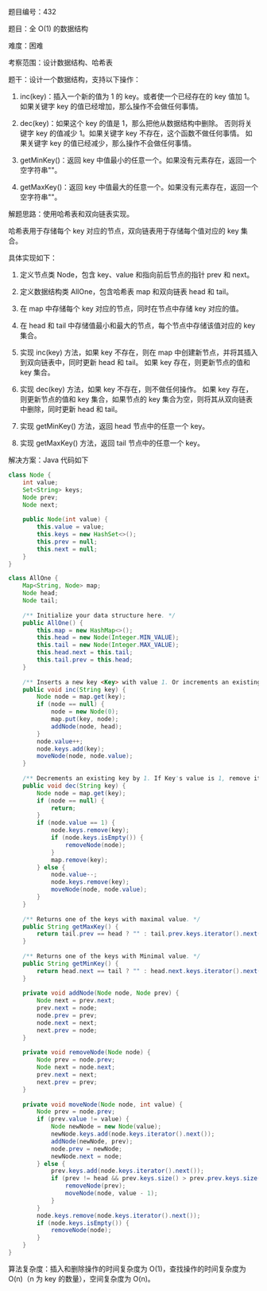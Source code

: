 题目编号：432

题目：全 O(1) 的数据结构

难度：困难

考察范围：设计数据结构、哈希表

题干：设计一个数据结构，支持以下操作：

1. inc(key)：插入一个新的值为 1 的 key。或者使一个已经存在的 key 值加 1。
   如果关键字 key 的值已经增加，那么操作不会做任何事情。

2. dec(key)：如果这个 key 的值是 1，那么把他从数据结构中删除。
   否则将关键字 key 的值减少 1。如果关键字 key 不存在，这个函数不做任何事情。
   如果关键字 key 的值已经减少，那么操作不会做任何事情。

3. getMinKey()：返回 key 中值最小的任意一个。如果没有元素存在，返回一个空字符串""。

4. getMaxKey()：返回 key 中值最大的任意一个。如果没有元素存在，返回一个空字符串""。

解题思路：使用哈希表和双向链表实现。

哈希表用于存储每个 key 对应的节点，双向链表用于存储每个值对应的 key 集合。

具体实现如下：

1. 定义节点类 Node，包含 key、value 和指向前后节点的指针 prev 和 next。

2. 定义数据结构类 AllOne，包含哈希表 map 和双向链表 head 和 tail。

3. 在 map 中存储每个 key 对应的节点，同时在节点中存储 key 对应的值。

4. 在 head 和 tail 中存储值最小和最大的节点，每个节点中存储该值对应的 key 集合。

5. 实现 inc(key) 方法，如果 key 不存在，则在 map 中创建新节点，并将其插入到双向链表中，同时更新 head 和 tail。
   如果 key 存在，则更新节点的值和 key 集合。

6. 实现 dec(key) 方法，如果 key 不存在，则不做任何操作。
   如果 key 存在，则更新节点的值和 key 集合，如果节点的 key 集合为空，则将其从双向链表中删除，同时更新 head 和 tail。

7. 实现 getMinKey() 方法，返回 head 节点中的任意一个 key。

8. 实现 getMaxKey() 方法，返回 tail 节点中的任意一个 key。

解决方案：Java 代码如下

```java
class Node {
    int value;
    Set<String> keys;
    Node prev;
    Node next;
    
    public Node(int value) {
        this.value = value;
        this.keys = new HashSet<>();
        this.prev = null;
        this.next = null;
    }
}

class AllOne {
    Map<String, Node> map;
    Node head;
    Node tail;
    
    /** Initialize your data structure here. */
    public AllOne() {
        this.map = new HashMap<>();
        this.head = new Node(Integer.MIN_VALUE);
        this.tail = new Node(Integer.MAX_VALUE);
        this.head.next = this.tail;
        this.tail.prev = this.head;
    }
    
    /** Inserts a new key <Key> with value 1. Or increments an existing key by 1. */
    public void inc(String key) {
        Node node = map.get(key);
        if (node == null) {
            node = new Node(0);
            map.put(key, node);
            addNode(node, head);
        }
        node.value++;
        node.keys.add(key);
        moveNode(node, node.value);
    }
    
    /** Decrements an existing key by 1. If Key's value is 1, remove it from the data structure. */
    public void dec(String key) {
        Node node = map.get(key);
        if (node == null) {
            return;
        }
        if (node.value == 1) {
            node.keys.remove(key);
            if (node.keys.isEmpty()) {
                removeNode(node);
            }
            map.remove(key);
        } else {
            node.value--;
            node.keys.remove(key);
            moveNode(node, node.value);
        }
    }
    
    /** Returns one of the keys with maximal value. */
    public String getMaxKey() {
        return tail.prev == head ? "" : tail.prev.keys.iterator().next();
    }
    
    /** Returns one of the keys with Minimal value. */
    public String getMinKey() {
        return head.next == tail ? "" : head.next.keys.iterator().next();
    }
    
    private void addNode(Node node, Node prev) {
        Node next = prev.next;
        prev.next = node;
        node.prev = prev;
        node.next = next;
        next.prev = node;
    }
    
    private void removeNode(Node node) {
        Node prev = node.prev;
        Node next = node.next;
        prev.next = next;
        next.prev = prev;
    }
    
    private void moveNode(Node node, int value) {
        Node prev = node.prev;
        if (prev.value != value) {
            Node newNode = new Node(value);
            newNode.keys.add(node.keys.iterator().next());
            addNode(newNode, prev);
            node.prev = newNode;
            newNode.next = node;
        } else {
            prev.keys.add(node.keys.iterator().next());
            if (prev != head && prev.keys.size() > prev.prev.keys.size()) {
                removeNode(prev);
                moveNode(node, value - 1);
            }
        }
        node.keys.remove(node.keys.iterator().next());
        if (node.keys.isEmpty()) {
            removeNode(node);
        }
    }
}
```

算法复杂度：插入和删除操作的时间复杂度为 O(1)，查找操作的时间复杂度为 O(n)（n 为 key 的数量），空间复杂度为 O(n)。